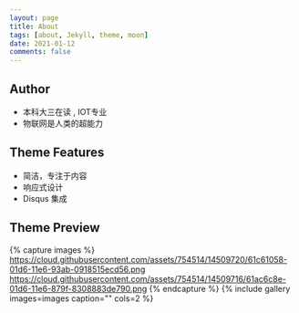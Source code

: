 ```yaml
---
layout: page
title: About
tags: [about, Jekyll, theme, moon]
date: 2021-01-12
comments: false
---
```




## Author

* 本科大三在读 , IOT专业
* 物联网是人类的超能力

## Theme Features

* 简洁，专注于内容
* 响应式设计
* Disqus 集成

## Theme Preview

{% capture images %}
    https://cloud.githubusercontent.com/assets/754514/14509720/61c61058-01d6-11e6-93ab-0918515ecd56.png
    https://cloud.githubusercontent.com/assets/754514/14509716/61ac6c8e-01d6-11e6-879f-8308883de790.png
{% endcapture %}
{% include gallery images=images caption="" cols=2 %}
